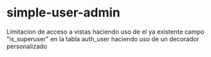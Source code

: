 # simple-user-admin
Limitacion de acceso a vistas haciendo uso de el ya existente campo "is_superuser" en la tabla auth_user haciendo uso de un decorador personalizado
